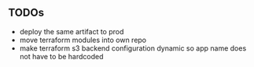 ## TODOs

* deploy the same artifact to prod
* move terraform modules into own repo
* make terraform s3 backend configuration dynamic so app name does not have to be hardcoded